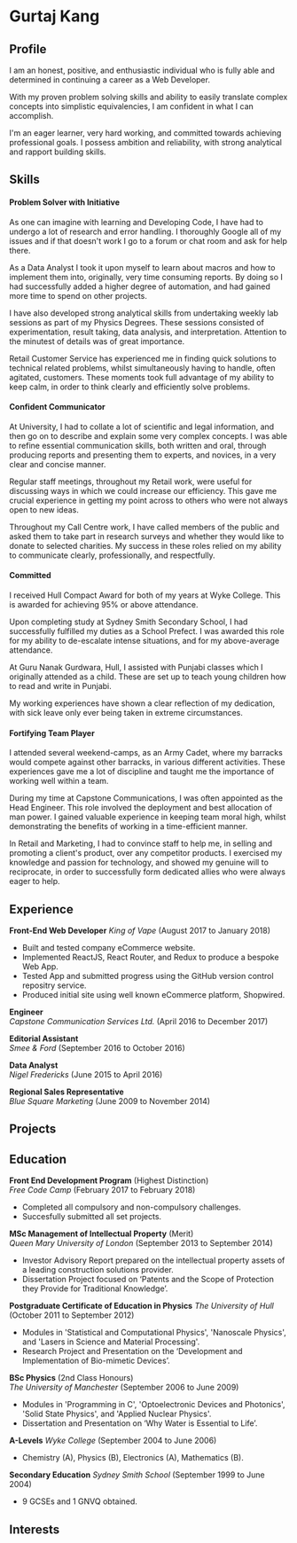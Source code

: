 # Gurtaj Kang

## Profile
I am an honest, positive, and enthusiastic individual who is fully able and determined in continuing a career as a Web Developer. 

With my proven problem solving skills and ability to easily translate complex concepts into simplistic equivalencies, I am confident in what I can accomplish.

I'm an eager learner, very hard working, and committed towards achieving professional goals. I possess ambition and reliability, with strong analytical and rapport building skills.

## Skills

#### Problem Solver with Initiative

As one can imagine with learning and Developing Code, I have had to undergo a lot of research and error handling. I thoroughly Google all of my issues and if that doesn't work I go to a forum or chat room and ask for help there.

As a Data Analyst I took it upon myself to learn about macros and how to implement them into, originally, very time consuming reports. By doing so I had successfully added a higher degree of automation, and had gained more time to spend on other projects.

I have also developed strong analytical skills from undertaking weekly lab sessions as part of my Physics Degrees. These sessions consisted of experimentation, result taking, data analysis, and interpretation. Attention to the minutest of details was of great importance.

Retail Customer Service has experienced me in finding quick solutions to technical related problems, whilst simultaneously having to handle, often agitated, customers. These moments took full advantage of my ability to keep calm, in order to think clearly and efficiently solve problems.

#### Confident Communicator

At University, I had to collate a lot of scientific and legal information, and then go on to describe and explain some very complex concepts. I was able to refine essential communication skills, both written and oral, through producing reports and presenting them to experts, and novices, in a very clear and concise manner.

Regular staff meetings, throughout my Retail work, were useful for discussing ways in which we could increase our efficiency. This gave me crucial experience in getting my point across to others who were not always open to new ideas.

Throughout my Call Centre work, I have called members of the public and asked them to take part in research surveys and whether they would like to donate to selected charities. My success in these roles relied on my ability to communicate clearly, professionally, and respectfully.

#### Committed

I received Hull Compact Award for both of my years at Wyke College. This is awarded for achieving 95% or above attendance.

Upon completing study at Sydney Smith Secondary School, I had successfully fulfilled my duties as a School Prefect. I was awarded this role for my ability to de-escalate intense situations, and for my above-average attendance.

At Guru Nanak Gurdwara, Hull, I assisted with Punjabi classes which I originally attended as a child. These are set up to teach young children how to read and write in Punjabi.

My working experiences have shown a clear reflection of my dedication, with sick leave only ever being taken in extreme circumstances.

#### Fortifying Team Player

I attended several weekend-camps, as an Army Cadet, where my barracks would compete against other barracks, in various different activities. These experiences gave me a lot of discipline and taught me the importance of working well within a team.

During my time at Capstone Communications, I was often appointed as the Head Engineer. This role involved the deployment and best allocation of man power. I gained valuable experience in keeping team moral high, whilst demonstrating the benefits of working in a time-efficient manner.

In Retail and Marketing, I had to convince staff to help me, in selling and promoting a client's product, over any competitor products. I exercised my knowledge and passion for technology, and showed my genuine will to reciprocate, in order to successfully form dedicated allies who were always eager to help.


## Experience

**Front-End Web Developer**
*King of Vape* (August 2017 to January 2018)
- Built and tested company eCommerce website.
- Implemented ReactJS, React Router, and Redux to produce a bespoke Web App.
- Tested App and submitted progress using the GitHub version control repositry service.
- Produced initial site using well known eCommerce platform, Shopwired.

**Engineer**   
*Capstone Communication Services Ltd.* (April 2016 to December 2017)  

**Editorial Assistant**   
*Smee & Ford* (September 2016 to October 2016)  

**Data Analyst**   
*Nigel Fredericks* (June 2015 to April 2016)  

**Regional Sales Representative**   
*Blue Square Marketing* (June 2009 to November 2014)  

## Projects

## Education

**Front End Development Program** (Highest Distinction)  
*Free Code Camp* (February 2017 to February 2018)  
-  Completed all compulsory and non-compulsory challenges.
-  Succesfully submitted all set projects.

**MSc Management of Intellectual Property** (Merit)  
*Queen Mary University of London* (September 2013 to September 2014)  
-  Investor Advisory Report prepared on the intellectual property assets of a leading construction solutions provider.
-  Dissertation Project focused on ‘Patents and the Scope of Protection they Provide for Traditional Knowledge’.

**Postgraduate Certificate of Education in Physics**
*The University of Hull* (October 2011 to September 2012)  
-  Modules in 'Statistical and Computational Physics', 'Nanoscale Physics', and 'Lasers in Science and Material Processing'.
-  Research Project and Presentation on the ‘Development and Implementation of Bio-mimetic Devices’.

**BSc Physics** (2nd Class Honours)  
*The University of Manchester* (September 2006 to June 2009)  
-  Modules in 'Programming in C', 'Optoelectronic Devices and Photonics', 'Solid State Physics', and 'Applied Nuclear Physics'.
-  Dissertation and Presentation on ‘Why Water is Essential to Life’.

**A-Levels** 
*Wyke College* (September 2004 to June 2006)  
-  Chemistry (A), Physics (B), Electronics (A), Mathematics (B).

**Secondary Education** 
*Sydney Smith School* (September 1999 to June 2004)  
-  9 GCSEs and 1 GNVQ obtained.

## Interests
